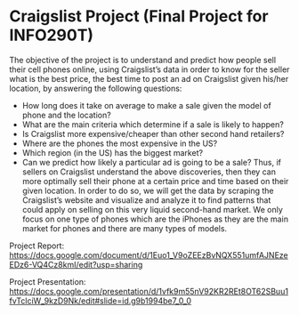 # Craigslist Project (Final Project for INFO290T)

The objective of the project is to understand and predict how people sell their cell phones online, using Craigslist’s data in order to know for the seller what is the best price, the best time to post an ad on Craigslist given his/her location, by answering the following questions:
  - How long does it take on average to make a sale given the model of phone and the location?
  - What are the main criteria which determine if a sale is likely to happen? 
  - Is Craigslist more expensive/cheaper than other second hand retailers?
  - Where are the phones the most expensive in the US?
  - Which region (in the US) has the biggest market?
  - Can we predict how likely a particular ad is going to be a sale?
Thus, if sellers on Craigslist understand the above discoveries, then they can more optimally sell their phone at a certain price and time based on their given location.
In order to do so, we will get the data by scraping the Craigslist’s website and visualize and analyze it to find patterns that could apply on selling on this very liquid second-hand market. We only focus on one type of phones which are the iPhones as they are the main market for phones and there are many types of models.

Project Report: https://docs.google.com/document/d/1Euo1_V9oZEEzBvNQX551umfAJNEzeEDz6-VQ4Cz8kmI/edit?usp=sharing

Project Presentation: https://docs.google.com/presentation/d/1vfk9m55nV92KR2REt8OT62SBuu1fvTclciW_9kzD9Nk/edit#slide=id.g9b1994be7_0_0
